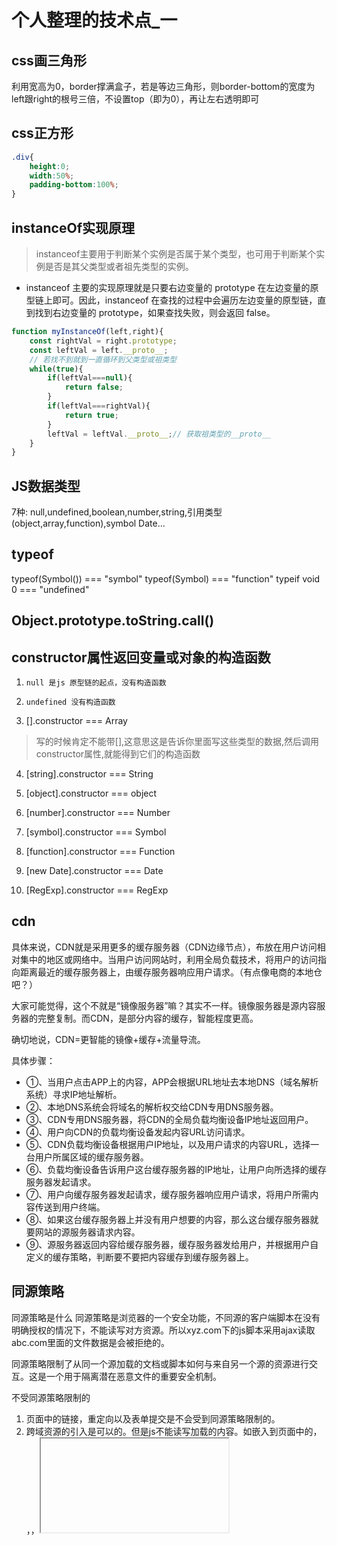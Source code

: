 # 个人整理的技术点_一

## css画三角形
利用宽高为0，border撑满盒子，若是等边三角形，则border-bottom的宽度为left跟right的根号三倍，不设置top（即为0），再让左右透明即可

## css正方形
```css
.div{
    height:0;
    width:50%;
    padding-bottom:100%;
}
```

## instanceOf实现原理
>instanceof主要用于判断某个实例是否属于某个类型，也可用于判断某个实例是否是其父类型或者祖先类型的实例。

- instanceof 主要的实现原理就是只要右边变量的 prototype 在左边变量的原型链上即可。因此，instanceof 在查找的过程中会遍历左边变量的原型链，直到找到右边变量的 prototype，如果查找失败，则会返回 false。

```js
function myInstanceOf(left,right){
    const rightVal = right.prototype;
    const leftVal = left.__proto__;
    // 若找不到就到一直循环到父类型或祖类型
    while(true){
        if(leftVal===null){
            return false;
        }
        if(leftVal===rightVal){
            return true;
        }
        leftVal = leftVal.__proto__;// 获取祖类型的__proto__
    }
}

```

## JS数据类型
7种:  null,undefined,boolean,number,string,引用类型(object,array,function),symbol           Date...

## typeof

typeof(Symbol())  === "symbol"
typeof(Symbol)    === "function"
typeif void 0     === "undefined"

## Object.prototype.toString.call()

## constructor属性返回变量或对象的构造函数

1. `null 是js 原型链的起点，没有构造函数`

2. `undefined 没有构造函数`

3. [].constructor  === Array  

> 写的时候肯定不能带[],这意思这是告诉你里面写这些类型的数据,然后调用constructor属性,就能得到它们的构造函数

4. [string].constructor === String

5. [object].constructor === object

6. [number].constructor === Number

7. [symbol].constructor === Symbol

8. [function].constructor === Function

9. [new Date].constructor === Date

10. [RegExp].constructor === RegExp


## cdn

具体来说，CDN就是采用更多的缓存服务器（CDN边缘节点），布放在用户访问相对集中的地区或网络中。当用户访问网站时，利用全局负载技术，将用户的访问指向距离最近的缓存服务器上，由缓存服务器响应用户请求。（有点像电商的本地仓吧？）

大家可能觉得，这个不就是“镜像服务器”嘛？其实不一样。镜像服务器是源内容服务器的完整复制。而CDN，是部分内容的缓存，智能程度更高。

确切地说，CDN=更智能的镜像+缓存+流量导流。

具体步骤：

- ①、当用户点击APP上的内容，APP会根据URL地址去本地DNS（域名解析系统）寻求IP地址解析。
- ②、本地DNS系统会将域名的解析权交给CDN专用DNS服务器。
- ③、CDN专用DNS服务器，将CDN的全局负载均衡设备IP地址返回用户。
- ④、用户向CDN的负载均衡设备发起内容URL访问请求。
- ⑤、CDN负载均衡设备根据用户IP地址，以及用户请求的内容URL，选择一台用户所属区域的缓存服务器。
- ⑥、负载均衡设备告诉用户这台缓存服务器的IP地址，让用户向所选择的缓存服务器发起请求。
- ⑦、用户向缓存服务器发起请求，缓存服务器响应用户请求，将用户所需内容传送到用户终端。
- ⑧、如果这台缓存服务器上并没有用户想要的内容，那么这台缓存服务器就要网站的源服务器请求内容。
- ⑨、源服务器返回内容给缓存服务器，缓存服务器发给用户，并根据用户自定义的缓存策略，判断要不要把内容缓存到缓存服务器上。

## 同源策略

同源策略是什么
同源策略是浏览器的一个安全功能，不同源的客户端脚本在没有明确授权的情况下，不能读写对方资源。所以xyz.com下的js脚本采用ajax读取abc.com里面的文件数据是会被拒绝的。

同源策略限制了从同一个源加载的文档或脚本如何与来自另一个源的资源进行交互。这是一个用于隔离潜在恶意文件的重要安全机制。

不受同源策略限制的
1. 页面中的链接，重定向以及表单提交是不会受到同源策略限制的。
2. 跨域资源的引入是可以的。但是js不能读写加载的内容。如嵌入到页面中的<script src="..."></script>，<img>，<link>，<iframe>等。

## JSONP
`JSONP的原型：创建一个回调函数，然后在远程服务上调用这个函数并且将JSON 数据形式作为参数传递，完成回调。`

将JSON数据填充进回调函数，这就是JSONP的JSON+Padding的含义。

## DNS

>DNS 是域名系统 (Domain Name System) 的缩bai写，是因特网的一项核心服务，它作为可以将域名和IP地址相互映射的一个分布式数据库，能够使人更方便的访问互联网，而不用去记住能够被机器直接读取的IP数串。这也是DNS的官方说法。

DNS的作用：在互联网中，其实没有类似于www.xxx.com这种域名方式，而替代的是以IP地址，如222.222.222.222，那我们在IE地址栏中应当输入222.222.222.222才能打开网站www.xxx.com。

但我们细想一下，互联网上的网站成千上万，如果每个网站登陆都需要记住一大串数字，那是不是特别不方便，对于记忆力不强的人，根本无法记住这么烦琐的数字。这个时候DNS就出现了，它的作用就是将222.222.222.222解析为www.xxx.com，那么我们登陆的时候就直接输入域名就可以了。



扩展资料：

每个IP地址都可以有一个主机名，主机名由一个或多个字符串组成，字符串之间用小数点隔开。有了主机名，就不要死记硬背每台IP设备的IP地址，只要记住相对直观有意义的主机名就行了。这就是DNS协议的功能。
主机名到IP地址的映射有两种方式：

- 1）静态映射，每台设备上都配置主机到IP地址的映射，各设备独立维护自己的映射表，而且只供本设备使用；
- 2）动态映射，建立一套域名解析系统（DNS），只在专门的DNS服务器上配置主机到IP地址的映射，网络上需要使用主机名通信的设备，首先需要到DNS服务器查询主机所对应的IP地址。通过主机名，最终得到该主机名对应的IP地址的过程叫做域名解析（或主机名解析）。在解析域名时，可以首先采用静态域名解析的方法，如果静态域名解析不成功，再采用动态域名解析的方法。可以将一些常用的域名放入静态域名解析表中，这样可以大大提高域名解析效率。

## h5&&c3新增

h5是html的最新版本，是14年由w3c完成标准制定。增强了，浏览器的原生功能，减少浏览器插件bai（eg：flash）的应用，提高用户体验满意度，让开发更加方便。
- h5新增的标签

新增元素

说明

video    表示一段视频并提供播放的用户界面    

audio    表示音频    
canvas    表示位图区域    
source    为video和audio提供数据源    
track    为video和audio指定字母    
svg    定义矢量图    

code    代码段    
figure    和文档有关的图例    

figcaption    图例的说明    

main    
time    日期和时间值    
mark    高亮的引用文字    
datalist    提供给其他控件的预定义选项    

keygen    秘钥对生成器控件    

output    计算值    
progress    进度条    
menu    菜单    

embed    嵌入的外部资源    

menuitem    用户可点击的菜单项    

menu    菜单    

template    

section    

nav    

aside    

article    

footer    

header    

- css3
css3被划分为模块，最重要的几个模块包括：选择器、框模型、背景和边框、文本效果、2D/3D 转换、动画、多列布局、用户界面
选择器

框模型

背景和边框
border-radius、box-shadow、border-image、
background-size：规定背景图片的尺寸
background-origin：规定背景图片的定位区域
background-clip：规定背景的绘制区域

文本效果（常用）
text-shadow：设置文字阴影
word-wrap：强制换行
word-break
css3提出@font-face规则，规则中定义了font-family、font-weight、font-style、font-stretch、src、unicode-range
2/3D转换
transform：向元素应用2/3D转换
transition：过渡
动画

@keyframes规则：
animation、animation-name、animation-duration等
用户界面（常用）
box-sizing、resize
css3新增伪类
```css
：nth-child()
：nth-last-child()
：only-child
：last-child
：nth-of-type()
：only-of-type()
：empty
：target  这个伪类允许我们选择基于URL的元素，如果这个元素有一个识别器（比如跟着一个#），那么:target会对使用这个ID识别器的元素增加样式。
：enabled  
：disabled
：checked
：not
```

## 数字三位逗号一分割
```js
//1. 递归
function formatNumber(str){
    let len = str.length - 3;
    if(len <= 0){
        return str;
    }
    return formatNumber(str.substr(0,len)) + "," + str.substr(len);
}
let money = formatNumber("1234567890");
console.log(money);
//2. RegExp.
// 数字格式化 1,123,000
"1234.567890".replace(/\B(?=(?:\d{3})+(?!\d))/g,",") // 结果：1,234,567,890，匹配的是后面是3*n个数字(而它的后面不是数字)的非单词边界(\B)
//"1,234.567,890",这个比较牛逼
"4451 2378.3500".replace(/\B(?=(?:\d{3})+(?!\d))/g,",");//"4,451 2,378.3,500"
```

## 函数柯里化
```js
/**
 * 科里化函数,还是这个比较正宗
 * 在函数式编程中，科里化最重要的作用是把多参函数变为单参函数
 */
this.myPlugin.curry = function (func) {
    //得到从下标1开始的参数
    var args = Array.prototype.slice.call(arguments, 1);
    var that = this;
    return function () {
        var curArgs = Array.from(arguments); //当前调用的参数
        var totalArgs = args.concat(curArgs);
        if (totalArgs.length >= func.length) {
            //参数数量够了
            return func.apply(null, totalArgs);
        }
        else {
            //参数数量仍然不够
            totalArgs.unshift(func);
            return that.curry.apply(that, totalArgs);
        }
    }
}
```


```js
function cal(a,b,c,d){
    return a+b*c-d;
}

function curry(func,...args){
    return function(...subArgs){//每次都是返回新的函数!!
        const allArgs = [...args,...subArgs];
        if(allArgs.length>=func.length){
            func(...allArgs);
        }else{
            // allArgs.unshift(func);//把func加到开头
            return curry(func,...allArgs);
        }
    }
}

const newCal = curry(cal, 1, 2);

console.log(newCal(3, 4)); // 1+2*3-4=3
console.log(newCal(4, 5)); // 1+2*4-5=4
console.log(newCal(5, 6)); // 1+2*5-6=5
console.log(newCal(6, 7)); // 1+2*6-7=6

const newCal2 = newCal(8);

console.log(newCal2(9)); // 1+2*8-9=8
```

## new.target===undefined
则不是用new创建的

## 箭头函数

1. this为父级作用域的this(不可利用call/apply/bind更改其this指向)
2. 本身无this、arguments、new.target
3. 没有原型，所以不能作为构造函数使用，更不能继承原型链
4. 一般用于：事件处理函数、异步处理函数、其他临时性函数、为了绑定父级this、为了代码简洁
5. 对象的属性绝对不要使用箭头函数，因为小心this指向了window，拿不到该拿的东西

## 类

静态成员: 在内存中唯一的成员, 不论创建多少个对象都只有一个同名的成员存在

实例(对象)成员: 跟随对象的成员

1. 类声明不会被提升，存在暂时性死区
2. `类中的所有代码均在严格模式(对象中函数中的this指向调用该函数的对象实例)下进行`
3. 类的所有方法都是不可枚举的，会自动把所有方法放到原型上
4. 类的所有方法都不能当做构造函数使用，就是不让你new
5. 类的构造器必须使用new来调用

## 字段初始化器(ES7)

`有直接赋值的字段,可以直接写在constructor外面,它会自动放在构造函数里: this.xxx = xxxxx;`

注意: 

1). 使用static的字段初始化器，添加的是静态成员
2). **没有使用static的字段初始化器，添加的成员位于对象上**
3). **箭头函数在字段初始化器位置上,指向当前对象. 但是此时箭头函数不在原型上了,而是在每个实例对象上**
所以它(箭头函数时)浪费了内存空间占用,但绑定了this指向实例


## 如果函数没有return,就会默认return undefined;

## 传统的构造函数的问题

1. 属性和原型方法定义分离，降低了可读性
2. 原型成员上的东西可以被枚举,但其实我们是不希望这种情况发生的
3. 默认情况下，构造函数仍然可以被当作普通函数使用

## new关键字的执行过程

a. 开辟空间创建新的对象(会向内存申请一个空间存放对象)
b. 将构造函数内部的this指向该对象(`实际是指向内存中存放该匿名对象的空间`)
c. 执行构造函数内部的代码(`通过this关键字向对象中添加属性和方法`)
d. 返回新创建的对象(`就是这个this`)


## 构造函数内部原理

- 三步隐式变化

`1. 在函数体最前面隐式的加上var this={}`

暂时这么理解,并非最终形式: var this = {}; 所以AO{this:{name:'wjw',}}

2. 执行this.xxx = xxxxx;`并将这个匿名对象也就是这个this的__proto__指向构造函数自身原型对象上`
3. 在函数体最后面隐式的返回this
4. 但是若有显式的return {};则隐式的return this会失效
`注意这里返回的一定是 对象值 才会使返回隐式的this对象失效.`
比如:return 123;因为123属于原始值,有new了就不会返回原始值。而是仍然返回隐式的this

## Symbol.for原理实现
```js
const SymbolFor = (() => {
    const global = {};
    return function(name){
        console.log(global);
        if(!global[name]){
            global[name] = Symbol(name);
        }
        console.log(global);
        return global[name];
    }
})();
const syb1 = SymbolFor("abc");
const syb2 = SymbolFor("abc");
console.log(syb1 === syb2);
```


## ES6之前的模块引入方式和区别：
ES6之前模块引入主要是CommonJS(服务器)和AMD(浏览器)

- 没写完，待整理

## 圣杯模式--yaho
```js
var inherit = (function(){
    var F = function(){};
    return function(Target,Origin){
        F.prototype = Origin.prototype;
        Target.prototype = new F();
        Target.prototype.constuctor = Target;
        Target.prototype.uber = Origin.prototype;
    }
}());
```

## Object.create(null)

更干净,没有原型链上的属性。而`{}`的__proto__里面一堆原型链上的属性
```js
var o = Object.create(null,{
    a:{
           writable:true,
        configurable:true,
        value:'1'
    }
})
console.log(o);//很干净,
```
所以这个o.toString()会报Uncaught TypeError

- Object.create(Object.prototype) 和 {} 创建的对象在 打印台 上就一模一样了.

```js
//Demo1:
var a= {...省略很多属性和方法...};
//如果想要检查a是否存在一个名为toString的属性，你必须像下面这样进行检查：
if(Object.prototype.hasOwnProperty.call(a,'toString')){
    ...
}
//为什么不能直接用a.hasOwnProperty('toString')?因为你可能给a添加了一个自定义的hasOwnProperty
//你无法使用下面这种方式来进行判断,因为原型上的toString方法是存在的：
if(a.toString){}

//Demo2:
var a=Object.create(null)
//你可以直接使用下面这种方式判断，因为存在的属性，都将定义在a上面，除非手动指定原型：
if(a.toString){}

```


### 总结：
1. 你需要一个非常干净且高度可定制的对象当作数据字典的时候；
2. 想节省hasOwnProperty带来的一丢丢性能损失并且可以偷懒少些一点代码的时候

用Object.create(null)吧！其他时候，请用{}。

## 数组push内部原理
```js
Array.prototype.push = function(target){
    this[this.length] = target;
    this.length++;
}
```
所以length的初始值非常重要!!

## transform会引起重排吗

`不会，因为 GPU 进程会为其开启一个新的复合图层，不会影响默认复合图层（就是普通文档流），所以并不会影响周边的 DOM 结构，而属性的改变也会交给 GPU 处理，不会进行重排。`

> 使 GPU 进程开启一个新的复合图层的方式还有 3D 动画，过渡动画，以及 opacity 属性，还有一些标签，这些都可以创建新的复合图层。这些方式叫做硬件加速方式。你可以想象成新的复合图层和默认复合图层是两幅画，相互独立，不会彼此影响。降低重排的方式：要么减少次数，要么降低影响范围，创建新的复合图层就是第二种优化方式。`绝对布局虽然脱离了文档流，但不会创建新的复合图层(?到底会不会,有很多说会啊)，因此当绝对布局改变时，不会影响普通文档流的 render tree，但是依然会绘制整个默认复合图层`，对普通文档流是有影响的。普通文档流就是默认复合图层，不要介意我交换使用它们如果你要使用硬件加速方式降低重排的影响，请不要过度使用，创建新的复合图层是有额外消耗的，比如更多的内存消耗，并且在使用硬件加速方式时，配合 z-index 一起使用，尽可能使新的复合图层的元素层级等级最高。

## 实现function(func, times, wait ){}，传入func每隔wait时间，执行一次，执行times次
```js
function repeat(func, times, wait){
    return function(content){
        let count = 0;
        let timer = setInterval(function(){
            count++;
            func(content);
            if(count == times){
                clearInterval(timer);
            }
        },wait);
    }
}
const repeatFunc = repeat(alert, 4, 3000);
repeatFunc("Hello World!");
```

## 不能使用全局变量实现调用a()三次得到1，2，1......重复，使用了闭包存一个boolean值
```js
const a = (function(){
    var flag = 1;
    return function(){
        flag = flag == 3 ? 1 : flag;
        console.log(flag++);
    }
}());
a();
a();
a();
a();
a();
a();
```

## html页面如何真正彻底的禁止缓存呢？
在开发中经常有需求需要禁止HTML的缓存，如网上所说在head标签里加入如下代码：
<META HTTP-EQUIV="Pragma" CONTENT="no-cache">
<META HTTP-EQUIV="Cache-Control" CONTENT="no-cache">
<META HTTP-EQUIV="Expires" CONTENT="0">

<meta http-equiv="Cache-Control" content="no-cache"/>这个标签什么意思
　　Meta中的Cache-Control属性用来清除缓存（再访问这个网站要重新下载！）。Cache-Control指定请求和响应遵循的缓存机制。在请求消息或响应消息中设置Cache-Control并不会修改另一个消息处理过程中的缓存处理过程。
　　请求时的缓存指令包括no-cache、no-store、max-age、max-stale、min-fresh、only-if- cached，响应消息中的指令包括public、private、no-cache、no-store、no-transform、must- revalidate、proxy-revalidate、max-age。
Meta中的Cache-Control属性各个指令含义如下
Public：指示响应可被任何缓存区缓存
Private：指示对于单个用户的整个或部分响应消息，不能被共享缓存处理。这允许服务器仅仅描述当用户的部分响应消息，此响应消息对于其他用户的请求无效
no-cache：指示请求或响应消息不能缓存
no-store：用于防止重要的信息被无意的发布。在请求消息中发送将使得请求和响应消息都不使用缓存。
max-age：指示客户机可以接收生存期不大于指定时间（以秒为单位）的响应
min-fresh：指示客户机可以接收响应时间小于当前时间加上指定时间的响应
max-stale：指示客户机可以接收超出超时期间的响应消息。如果指定max-stale消息的值，那么客户机可以接收超出超时期指定值之内的响应消息。
no-siteapp：设置这个之后通过手机百度搜索打开网页时,百度会为你的网页进行转码

## HTTP的请求头设置Cache-Control


## 将HTML的所有标签替换成<&b>
```js
let newDom = document.getElementsByTagName("html")[0].outerHTML.replace(/<[a-zA-Z]+[1-6]*[^>]*>|<\/[a-zA-Z]+[1-6]*[^>]*>/g,"<&b>");
```

## 百分比时：top是根据包含块的高度，left是根据包含块宽度，而margin和padding是根据包含块的宽度决定的（它俩不论横纵都是根据宽度！！）
**绝对/固定定位之后包含块就是最近非static祖先元素的填充盒**

**设置为relative定位之后，是更具元素本身起点（左上角）进行移动，top、left等属性单位为%时，其值是基于父容器的高、宽值，也是包含块**

## 管道函数(只能是单参!!  <-->  可以利用柯里化将多参化为单参)
```js
const pipe = function(){
    let args = Array.from(arguments);
    // return function(val){//利用reduce
    //     return args.reduce(function(result,func){
    //         return func(result);//每次都把上一次返回的结果作为下一次的result传进来,然后继续调用func函数
    //     },val);//val是初始默认值
    // }
    // 或者这么写
    return function(val){
        for(let i = 0;i<args.length;i++){
            let func = args[i];
            val = func(val);
        }
        return val;
    }
}
```

## 函数防抖
- 应用场景: 文本框输入事件，窗口尺寸发生变化(window.onresize事件)的时候

- 实际就是保证触发某件事而之后,如果你频繁触发,那我就等你没再触发了,再开计时器,时间到了,我就运行回调函数,如果时间没到你又触发,那我就清空计时器,之前的计时就不作数啦!
```js
//利用闭包
const debounce = function(callback,time){//debounce的目的在于开启唯一一个计时器,返回一个函数
    let timer;//私有化变量,让这个timer始终都只有一个
    return function(){
        if(timer){
            clearTimeout(timer);//清除之前的计时,重新计时
        }
        let args = Array.prototype.slice.call(arguments,0);//真的想用this的话,可以在handle的最后一个参数传递想要的this,然后这里拿到数组最后一个参数即可
        timer = setTimeout(function(){
            callback.apply(null,args);
        },time);
    }
}

let handle = debounce(function(width){
    console.log(width);
},1000);
window.onresize = function(){
    handle(document.documentElement.clientWidth);//这里说不准有多少个参数
}
```

## 函数节流

- 保证一个时间段内只执行一次,只要时间没到,不管你调用多少次,我就啥都不做,也就是`固定时间频率运行`.时间到了执行完回调后再清空计时器
- 节流的应用场景对应用户输入的实时查询,这样的话用户隔一段时间就会看到实时关键词搜索的结果或提示
```js
//第三种,混合前两种方法,做个综合
const throttle = function(callback,time,immediately){
    if(immediately === undefined){//默认用时间戳
        immediately = true;
    }
    if(immediately){
        var t;
        return function(){
            let args = Array.prototype.slice.call(arguments,0);
            if(!t || (Date.now() - t >= time)){//之前没有计时或固定时间频率到了
                callback.apply(null,args);
                t = Date.now();
            }
        }
    }else{
        var timer;
        return function(){
            if(timer){
                return;
            }
            let args = Array.prototype.slice.call(arguments,0);//真的想用this的话,可以在handle的最后一个参数传递想要的this,然后这里拿到数组最后一个参数即可
            timer = setTimeout(function(){
                callback.apply(null,args);
                timer = null;//执行完后再清空
            },time);
        }
    }
}

// //第二种,时间戳,第一次马上执行,之后按固定频率执行
// const throttle = function(callback,time){
//     var t;
//     return function(){
//         let args = Array.prototype.slice.call(arguments,0);
//         if(!t || (Date.now() - t >= time)){//之前没有计时或固定时间频率到了
//             callback.apply(null,args);
//             t = Date.now();
//         }
//     }
// }



// //第一种,类似防抖,但不清空计时器,有计时器那就直接返回,啥也不干
// const throttle = function(callback,time){
//     let timer;
//     return function(){
//         if(timer){
//             return;
//         }
//         let args = Array.prototype.slice.call(arguments,0);//真的想用this的话,可以在handle的最后一个参数传递想要的this,然后这里拿到数组最后一个参数即可
//         timer = setTimeout(function(){
//             callback.apply(null,args);
//             timer = null;//执行完后再清空
//         },time);
//     }
// }
```

## 填充字符串(ES8)
```js
let str='apple'; 
let pasStr='xxx';
//不改变原字符串,返回新的字符串
str.padStart(str.length+pasStr.length,pasStr);   // "xxxapple"
str.padEnd(str.length+pasStr.length,pasStr);   // "xxxapple"
```

## 深度克隆(仅区分array/object和原始值)
```js
const myClone = function(obj, isDeep){
    if(Array.isArray(obj)){//数组
        if(isDeep){
            let newArr = [];
            for(let i = 0;i<obj.length;i++){
                newArr.push(myClone(obj[i], isDeep));
            }
            return newArr;
        }else{
            return obj.slice();
        }
    }else if(typeof obj === "object" && obj !== null){//对象
        let newObj = {};
        for(let prop in obj){
            if(isDeep){
                newObj[prop] = myClone(obj[prop], isDeep);
            }else{
                newObj[prop] = obj[prop];
            }
        }
        return newObj;
    }else{//函数等、原始类型
        return obj;
    }
}

```


## 闭包
闭包是指在 JavaScript 中，内部函数总是可以访问其所在的外部函数中声明的参数和变量，即使在其外部函数被返回（寿命终结）了之后。

或者说：内部函数被保存到外面环境中被使用就是闭包了

应用场景：`提供了许多与面向对象编程相关的好处 ---- 特别是数据隐藏和封装 ---- 有权访问私有变量和私有函数的公有方法`

## 打印出当前网页使用了多少种HTML元素
```js
const countEleType = () => {
    return [...new Set([...document.querySelectorAll("*")].map(el => el.tagName))].length;//取名字默认返回的都是大写,但我们这里不用管
}
```


## ie7body默认的margin上下15左右margin为10

## W3C规定垂直方向上的margin为auto时解析为0,水平方向时是自动吸收剩余空间(必须是块盒)

### 宽度为auto的绝对定位元素,通过left与right可以调整它的宽度
### 高度为auto的绝对定位元素,通过top与bottom可以调整它的高度

## "aaabbbcccdddeefggaa",转换成连续不重复的字符串例如:abcdefga
```js
let str = "aaabbbcccdddeefggaa";
let reg = /(\w)\1*/g;//\1是反向引用,表示匹配第一个分组匹配到的内容
str.replace(reg,"$1");
```

## 弱类型语言

弱类型语言是一种弱类型定义的语言，某一个变量被定义类型，该变量可以根据环境变化自动进行转换，不需要经过显性强制转换。弱类型语言包括vb 、PHP、javascript等语言。

- 强类型语言和弱类型语言区别
    - 无论是强类型语言还是弱类型语言，`判别的根本是是否会隐性的进行语言类型转变`。强类型语言在速度上略逊于弱类型语言，但是强类型定义语言带来的严谨性又能避免不必要的错误。

## Promise的fulfilled和resolved
- fulfilled是Promise规范


## 排序只有1，2，3三个元素的数组，不能统计1，2，3的个数。

假设，我们有三个指针：p1、p2、p3.p1从左侧开始，指向第一个非1的数字；p3从右侧开始，指向第一个非3的数字。p2从p1开始遍历，如果是2，p2继续遍历，直到p2遇到1或者3：

如果遇到1，则和p1进行交换，然后p1向右，指向第一个非1的数字

如果遇到3，则和p3进行交换，然后p3向左，指向第一个非3的数字

`p2在p3右侧，算法结束`。

总结一下上面的算法：

1. p1从左侧开始，指向第一个非1的数字；p3从右侧开始，指向第一个非3的数字。

2. p2从p1开始遍历，如果是2，p2继续遍历，直到p2遇到1或者3

3. 如果遇到1，则和p1进行交换，然后p1向右，指向第一个非1的数字

4. 如果遇到3，则和p3进行交换，然后p3向左，指向第一个非3的数字

5. 重复上面的步骤，直到p2在p3的右侧结束。

```C
void sort(int arr[],int len)
{
    int i = 0;//头指针指向0
    int  j = len - 1;//尾指针指向2
    int k = 0;

    while (arr[i] == 0)
        i++;
    k = i + 1;

    while (arr[j] == 2)
        j--;

    while (k < j)
    {
        if (arr[k] == 1)
            k++;
        else if (arr[k] == 0)
        {
            swap(arr[i], arr[k]);
            while (arr[i] == 0)
                i++;

        }
        else if (arr[k] == 2)
        {
            swap(arr[k], arr[j]);
            while (arr[j] == 2)
                j--;
        }
    }

}
```


## 滚动条宽度默认是17px(不管是浏览器自带的,还是元素的滚动条都是17px)
- offsetWidth(边框盒)包含滚动条宽度,而clientWidth(填充盒)不包含滚动条宽度

- 元素自己设置的overflow:scroll;就会出现滚动条,这个滚动条的宽度在填充盒的宽度里


## 实现一个函数，给定一个非负数整数 num，反复将各个位上的数字相加，直到结果为一位数。
```js
function addDigits(num){
	if(!num){
		return null;
	}
	const str = num.toString();
	let res = 0;
	for (let i = 0; i < str.length; i++) {
		res += +str.substring(i, i + 1);
	}
	if(res.toString().length === 1){
		return res;
	}else{
		return addDigits(res);
	}
	
}
console.log( addDigits(546) );	// 6		因为 5 + 4 + 6 = 15 => 1 + 5 = 6
```

## 描述一下script标签的async和defer的区别
defer会等到页面全部加载完成之后在进行脚本执行

async下载完毕会立即执行

此处可以说一下时间线的问题

## 写出下面程序的打印顺序，并简要说明原因
```js
    setTimeout(function () {
        console.log("set1");
        new Promise(function(resolve) {
            resolve();
        }).then(function () {
            new Promise(function (resolve) {
                resolve();
            }).then(function () {
                console.log("then4");
            })
            console.log('then2');
        })
    });
    new Promise(function (resolve) {
        console.log('pr1');
        resolve();
    }).then(function () {
        console.log('then1');
    });

    setTimeout(function() {
        console.log("set2");
    });
    console.log(2);

    new Promise(function (resolve) {
        resolve();
    }).then(function () {
        console.log('then3');
    })
```
答案：pr1 2 then1 then3 set1 then2 then4 set2 解析： promise 对象里面的函数会立即执行，而定时器的function会插入到任务队列的最后执行

## 链表的逆置

- 记得写

## 链表删除某个节点


## 字符串压缩
给你个字符串，利用反复出的字符串的 例如 aaabbbdddddfff 转化为a3b3d4f3 假设只包含大小写字母
```js
function zipStr(str) {
    var reg = /(\w)(\1*)/g
    console.log(str.replace(reg, function ($, $1, $2) {
        console.log($1, $2);
        return $1 + ($2.length + 1);
    }))
}
``` 

## 如何清除Node模块的缓存
1. 手动删除
2. `所有缓存的模块保存在require.cach中`，所以可以在被加载的模块中添加一行代码
```js
delete require.cache[module.filename]
```

## 关于em的小细节

浏览器默认font-size是16px,当font-size设置1em时,默认仍是inherit,也就是继承父元素的字体大小。`但当设置其他css属性的时候，1em就等于当前元素的字体大小`
```css
html {
    /* 2*16px=32px */
    font-size: 2em;
}
div {
    /* 2*32px=64px */
    font-size: 2em;
    /* 2*64px=128px */
    padding-bottom: 2em;
    background-color: aquamarine;
}
```

## 给出一个二叉树,用一个函数确定是否有一条从根节点到叶子节点的路径，这个路径上所有节点的值加在一起等于给定的sum的值。(思路：DFS + 求差 + 递归) leetcode112
```js
var hasPathSum = function(root, sum) {
  // 根节点为空
  if (root === null) return false;
  
  // 叶节点 同时 sum 参数等于叶节点值
  if (root.left === null && root.right === null) return root.val === sum;
  // 总和减去当前值，并递归
  sum = sum - root.val
  return hasPathSum(root.left, sum) || hasPathSum(root.right, sum);
};
```

## 通过上面我们对CommonJS规范和ES6规范的比较，我们总结一下两者的区别：

`CommonJS模块是运行时加载，ES6模块是编译时输出接口`
CommonJS模块输出的是一个`值的复制`(换句话说就是，一旦输出了某个值，如果模块内部后续的变化，影响不了外部对这个值的使用)，ES6模块输出的是`值的引用`
CommonJS加载的是整个模块，即将所有的方法全部加载进来，ES6可以单独加载其中的某个方法
CommonJS中this指向当前模块module.exports，ES6中this指向undefined
CommonJS默认非严格模式，ES6的模块自动采用严格模式

> ES6模块运行机制完全不一样，JS 引擎对脚本静态分析的时候，遇到模块加载命令import，就会生成一个只读引用。等到脚本真正执行的时候，再根据这个只读引用，到被加载的那个模块里去取值。

>我们知道CommonJS其实加载的是一个对象，这个对象只有在脚本运行时才会生成，而且只会生成一次，这个后面我们会具体解释。**但是ES6模块不是对象，它的对外接口只是一种静态定义，在代码静态解析阶段就会生成，这样我们就可以使用各种工具对JS模块进行依赖分析，优化代码，而Webpack中的 tree shaking 和 scope hoisting 实际上就是依赖ES6模块化**。

链接：https://juejin.cn/post/6844904067651600391



## e.target和e.currentTarget
- target: 触发事件的对象，谁触发谁命中。
- currentTarget: 绑定事件的对象，恒等于this，等于addEventListener前面的元素

## async和defer
https://www.jianshu.com/p/97409670450a/

https://www.cnblogs.com/jiasm/p/7683930.html

### 普通script
**`文档解析的过程中，如果遇到script脚本，就会停止页面的解析进行下载`（但是Chrome会做一个优化，如果遇到script脚本，会快速的查看后边有没有需要下载其他资源的，如果有的话，会先下载那些资源，然后再进行下载script所对应的资源，这样能够节省一部分下载的时间。**
资源的下载是在解析过程中进行的，虽说script1脚本会很快的加载完毕，但是他前边的script2并没有加载&执行，所以他只能处于一个挂起的状态，等待script2执行完毕后再执行。
当这两个脚本都执行完毕后，才会继续解析页面。

### defer
文档解析时，遇到设置了defer的脚本，就会在后台进行下载，但是并不会阻止文档的渲染，`当页面解析完毕后，会等到所有的defer脚本加载完毕并按照顺序执行，执行完毕后会触发DOMContentLoaded事件`。

### async
`async脚本会在加载完毕后立即执行，async脚本的加载不计入DOMContentLoaded事件统计`

也就是说下图两种情况都是有可能发生的

### 推荐的应用场景
defer
如果你的脚本代码依赖于页面中的DOM元素（文档解析完毕），或者被其他脚本文件依赖。
例：评论框、代码语法高亮、polyfill.js
async
如果你的脚本并不关心页面中的DOM元素（文档是否解析完毕），并且也不会产生其他脚本需要的数据。
例：百度统计

如果不太能确定的话，用defer总是会比async稳定。。。

## 不支持事件冒泡的事件
- UI事件
load,unload,scroll,resize
- 焦点事件
focus,blur
- 鼠标事件
mouseleave,mouseenter

原因是在于：**这些事件仅发生于自身上**，而它的任何父节点上的事件都不会产生，所以不会冒泡。

## JS中substr与substring的区别

js中substr和substring都是截取字符串中子串，非常相近，可以有一个或两个参数。

语法：substr(start [，length]) 第一个字符的索引是0，start必选 length可选

　　　substring(start [, end]) 第一个字符的索引是0，start必选 end可选

### 相同点：当有一个参数时，两者的功能是一样的，返回从start指定的位置直到字符串结束的子串

var str = "hello Tony";

str.substr(6);  //Tony

str.substring(6); //Tony

 
### 不同点：有两个参数时

（1）substr(start,length) 返回从start位置开始length长度的子串

“goodboy”.substr(1,6);   //oodboy

【注】当length为0或者负数，返回空字符串

（2）substring(start,end) 返回从start位置开始到end位置的子串（不包含end）

“goodboy”.substring(1,6);  //oodbo

【注】:

（1）substring 方法使用 start 和 end 两者中的较小值作为子字符串的起始点

（2）start 或 end 为 NaN 或者负数，那么将其替换为0


## 圣杯布局的最小尺寸问题

> 圣杯布局是基于左侧栏（#left）负外边距 margin-left: -100%;设置来实现的，**但是左侧栏上移有个前提条件，就是margin-left的负值(而-100%就是包含块的宽度，也就是center的宽度)与左侧栏（#自身的内容宽度相加后的值不大于上一行剩余空间，才可以实现左侧栏（#left）上移。这里中间栏(#center)完全占据上一行剩余空间，故剩余空间宽度为0，所以`margin-left的负值与左侧栏自身的内容宽度相加后的值不大于0才可以上移`，否则左侧栏（#left）仍然停留在第二行**，就无法实现圣杯布局目的。`所以中间栏（#center）的宽度需要不小于左侧栏（#left）宽度，才能满足圣杯布局的实现`。

圣杯布局的最小尺寸计算：若左侧栏（#left）宽度为X，右侧栏宽度为Y，那么容器（#container）`最小尺寸计算：2X+Y`。

在上述实例中，圣杯布局最小尺寸为2x200+150=550px。所以容器（#container）需要设置最小尺寸min-width:550px;,同时这里550px是容器边框盒的尺寸，为了避免采用默认内容盒尺寸进行转换计算，就采用设置：box-sizing:border-box;。


## ==和===区别

==， 两边值类型不同的时候，要先进行类型转换，再比较
===，不做类型转换，类型不同的一定不等。

### == 类型转换过程：

1. **如果类型不同，进行类型转换**
2. 判断比较的是否是 null 或者是 undefined, 如果是, 返回 true .
3. 判断两者类型是否为 string 和 number, 如果是, 将字符串转换成 number
4. 判断其中一方是否为 boolean, 如果是, 将 boolean 转为 number 再进行判断
5. 判断其中一方是否为 object 且另一方为 string、number 或者 symbol , 如果是, 将 object 转为原始类型再进行判断

### 经典面试题：[] == ![] 为什么是true
转化步骤：

- !运算符优先级最高，![]会被转为为false，因此表达式变成了：[] == false
- 根据上面第(4)条规则，如果有一方是boolean，就把boolean转为number，因此表达式变成了：[] == 0
- 根据上面第(5)条规则，把数组转为原始类型，调用数组的toString()方法，[]转为空字符串，因此表达式变成了：'' == 0
- 根据上面第(3)条规则，两边数据类型为string和number，把空字符串转为0，因此表达式变成了：0 == 0
- 两边数据类型相同，0 == 0 为 true


## new的实现原理及模拟代码
使用New命令时，它后面的函数会依次执行下面的步骤:

1. 创建一个空对象，作为要返回的对象实例；
2. 将这个空对象的隐式原型指向构造函数的prototype属性；
3. 将这个空对象赋值给构造函数内部的this关键字；
4. 开始执行构造函数内部的代码；
5. 返回原始值需要忽略，返回对象需要正常处理。

也就是说，构造函数内部，this指的是一个新生成的空对象，所有针对this的操作，都会发生在这个空对象上。构造函数之所以叫“构造函数”，就是说这个函数的目的，就是操作一个空对象（即this对象），将其“构造”为需要的样子。

如果构造函数内部有return语句，而且return后面跟着一个对象，new命令会返回return语句指定的对象；否则，就会不管return语句，返回this对象.

```js
function _New(constructor, ...params) {
  // 将 arguments 对象转为数组
  let args = [].slice.call(params);
  // 创建一个空对象,指向构造函数的原型
  // 就是把context的__proto__指向构造函数的原型
  // 这里就执行了New的第一步和第二步,因为他可以
  //let context = Object.create(constructor.prototype);
  let context = {};
  context.__proto__ = constructor.prototype;
  //Object.setPrototypeOf(context, constructor.prototype);//这跟上句一样
  // 执行构造函数，并将该构造函数内部的this指向空对象
  let result = constructor.apply(context, args);

  // 返回值处理
  return (typeof result === 'object' && result !== null) ? result : context
}

function Person(name, age) {
  this.name = name;
  this.age = age;
}

let fn1 = _New(Person, '张三', 10)
console.log(fn1)

```

构造函数作为模板，可以生成实例对象。但是，有时拿不到构造函数，只能拿到一个现有的对象。我们希望`以这个现有的对象作为模板，生成新的实例对象`(就是虽然没有拿到你的构造函数,但是我可以用你的实例作为模板,再造一个新的实例对象)，这时就可以使用Object.create()方法。
```js
var person1 = {
  name: '张三',
  age: 38,
  greeting: function() {
    console.log('Hi! I\'m ' + this.name + '.');
  }
};

var person2 = Object.create(person1);

person2.name; // 张三
person2.greeting() // Hi! I'm 张三.
```

## 关于文档对象

https://www.cnblogs.com/linxd/p/4519453.html

```js
console.log(Object.getPrototypeOf(document));//HTMLDocument
console.log(Object.getPrototypeOf(Object.getPrototypeOf(document)));//Document
console.log(Object.getOwnPropertyDescriptor(window, "document"));//configurable属性值为false， set函数没有定义，所以我们根本就不可能改变window.document.
```

**Node才是一切的起始**
```Document.__proto__ === Node```
**```document.__proto__ === HTMLDocument.prototype```**: 即document其实是HTMLDocument.prototype的构造函数(constructor)的一个实例
```HTMLDocument.__proto__ === Document```
```HTMLDocument.prototype.__proto__ === Document.prototype```
```HTMLElement.__proto__ === Element```
```document === window.document```

## 提前获取图片宽高
- 原理：浏览器可以在img.onload事件触发之前,就获取到图片的宽高了
    - **因为浏览器肯定是先获取到图片的头部数据，而头部中就有该图片的宽高信息，所以不用等图片加载完毕**
不断的setInterval监测就行了

## Function
`Function是JS引擎启动的时候直接放到内存当中的,其他的所有对象都是通过new 函数来创建的`

## console.log与dir
```js
console.log(Function.prototype);
// ƒ () { [native code] }
console.dir(Function.prototype);
// ƒ anonymous()
// apply: ƒ apply()
// arguments: (...)
// bind: ƒ bind()
// call: ƒ call()
// caller: (...)
// constructor: ƒ Function()
// length: 0
// name: ""
// toString: ƒ toString()
// Symbol(Symbol.hasInstance): ƒ [Symbol.hasInstance]()
// get arguments: ƒ ()
// set arguments: ƒ ()
// get caller: ƒ ()
// set caller: ƒ ()
// __proto__: Object
// [[FunctionLocation]]: <unknown>
// [[Scopes]]: Scopes[0]
```
明显看到dir更nb一些,只是说单单论这方面啊,log本身有很多别的特点


## ES5和ES6实现继承的区别
**ES5的继承：实质是先创造子类的实例对象this，然后再将父类的属性/方法添加到this上面(Parent.apply(this));**

**ES6的继承：实质是先创造父类的实例对象this(所以必须先在constructor内调用super()方法,否则使用this会报错),然后再用子类的构造函数修改this**

类的prototype属性和__proto__属性:

大多数浏览器的ES5实现之中，每一个对象都有__proto__属性，指向对应的构造函数的prototype属性。`Class作为构造函数的语法糖，同时有prototype属性和__proto__属性，因此同时存在两条继承链`。即：

1. 子类的 __proto__ 属性，表示构造函数的继承，总是指向父类。
2. 子类 prototype 属性的 __proto__ 属性，表示方法的继承，总是指向父类的 prototype 属性。

`另：ES6 可以继承原生数据结构（比如Array、String等）的构造函数，这是 ES5 无法做到的。`


## 手写reduce

MDN文档（reduce）：
以下是自我理解：
- reduce方法接受两个参数

    1. 回调函数callback参数有四个

        - total 累加值，每次执行回调执行返回的值。
        - item 当前需要处理值
        - index 当前值索引 （可选）
        - arr  当前数组 （可选）


    2. initialValue 默认值 （可选）

    -   如果传递initialValue第一次从索引0开始 首次返回默认值，如果没有提供初始值，则将使用数组中的第一个元素
    -   在没有默认值的空数组调用reduce会报错

```js
Array.prototype.myReduce = function (callback) {
    const initVal = arguments[1] ? arguments[1] : "";//获取默认值
    const len = this.length;//数组的长度
    if (!len && !initVal) {//没有默认值并且空数组就会报错
        throw new Error("'Rudece of empty array with no initial value'")
    }
    if (!len) {
        return initVal;//空数组不执行回调函数
    }
    let total = initVal ? initVal : this[0];//是否有默认值,没有就取第一项
    let i = initVal ? 0 : 1;
    while (i < len) {
        total = callback(total, this[i], i, this);//更新每次累加的值
        i++;
    }
    return total;
}
```

## 如何禁用缓存

在coding的过程中，页面请求经常会因为缓存问题造成一些问题，下面记录几种避开缓存的问题。
- 1. **在请求的url后面拼接随机数或者是时间戳**
- 2. 对于ajax请求，**将get请求改为post请求，post请求不经过缓存**

## 说说HTTP/3.0

尽管HTTP/2解决了很多1.1的问题，但HTTP/2仍然存在一些缺陷，这些缺陷并不是来自于HTTP/2协议本身，而是来源于底层的TCP协议，我们知道TCP链接是可靠的连接，如果出现了丢包，那么整个连接都要等待重传，`HTTP/1.1可以同时使用6个TCP连接，一个阻塞另外五个还能工作，但HTTP/2只有一个TCP连接，阻塞的问题便被放大了`。

由于TCP协议已经被广泛使用，我们很难直接修改TCP协议，基于此，**HTTP/3选择了一个折衷的方法——UDP协议，`HTTP/2在UDP的基础上`实现多路复用、0-RTT、TLS加密、流量控制、丢包重传等功能**。

## HTTP/2与HTTP/3

https://blog.csdn.net/howgod/article/details/102597450?utm_medium=distribute.pc_relevant.none-task-blog-BlogCommendFromMachineLearnPai2-2.control&depth_1-utm_source=distribute.pc_relevant.none-task-blog-BlogCommendFromMachineLearnPai2-2.control

## svg和canvas
`都是脱离文档流，而且他俩层级是最高的，他俩的谁更高？一样高，代码靠后胜出。`

## CSS响应式布局
不同的设备，比例都一样，正常显示

## 局部作用域和块级作用域
1.相同点
都是只可以在局部被访问。
2.不同点
a. 局部范围不同
局部作用域 : 仅限于 ‘函数体’ 内部声明的变量
块级作用域 : 一切大括号{} 内部使用let/const声明的变量
b. 优先级不同(执行上下文不同)
局部作用域优先级 > 块级作用域 (在函数体大括号内部，无论使用什么关键字声明var/let/const都是局部作用域)
c. 预解析规则不同
var : 显示变量提升。 （在声明前可以访问变量，获取的是undefined）
js编译器在预解析阶段,会把变量的声明提升到当前作用域最顶端，赋值语句还是在原地
let : 隐式变量提升。 （在声明前不可以访问变量，会报错）
变量的声明也会提前，但是不允许被访问
暂时性死区(隐式变量提升)。一旦在当前作用域使用let,则js编译器在预解析阶段会将该变量"绑定"这个作用域,不受任何外部影响 


## with的两大弊端
1. 泄露变量到全局作用域
2. 导致性能下降
这是为什么呢？

原因是 JavaScript 引擎会在编译阶段进行数项的性能优化。其中有些优化依赖于能够根据代码的词法进行静态分析，并预先确定所有变量和函数的定义位置，才能在执行过程中快速找到标识符。

但如果引擎在代码中发现了 with，它只能简单地假设关于标识符位置的判断都是无效的，因为无法知道传递给 with 用来创建新词法作用域的对象的内容到底是什么。

## JSON.stringify()内部处理

JSON.stringify():将value(Object,Array,String,Number...)序列化为JSON字符串
JSON.parse():将JSON数据解析为js原生值
toJSON(), 作为JSON.stringify中第二个参数(函数过滤器)补充 ,理解内部顺序很重要。
假设把一个对象传入JSON.stringify() 序列化对象的顺序如下：
- (1) 如果存在toJSON()方法而且能通过它取得有效的值，则调用该方法。否则，按默认顺序执行序列化
- (2) 如果提供了第二个参数，应用这个函数过滤器，传入的函数过滤器的值是第(1)步返回的值。
- (3) 对第(2)步 返回的每个值进行相应的序列化。
- (4) 如果提供了第三个参数，执行相应的格式化操作。
JSON.toJSONString():对象转JSON字符串。
 


1. JSON.stringify() 将值转换为相应的JSON格式：
2. `转换值如果有 toJSON() 方法，该方法定义什么值将被序列化。`
3. 非数组对象的属性不能保证以特定的顺序出现在序列化后的字符串中。
4. 布尔值、数字、字符串的包装对象在序列化过程中会自动转换成对应的原始值。
5. **undefined、任意的函数以及 symbol 值，在序列化过程中会被忽略(出现在非数组对象的属性值中时)**或者被转换成 null（出现在数组中时）。函数、undefined 被单独转换时，会返回 undefined，如JSON.stringify(function(){}) or JSON.stringify(undefined).
6. `对包含循环引用的对象（对象之间相互引用，形成无限循环）执行此方法，会抛出错误`
7. 所有以 symbol 为属性键的属性都会被完全忽略掉，即便 replacer 参数中强制指定包含了它们。
8. Date 日期调用了 toJSON() 将其转换为了 string 字符串（同Date.toISOString()），因此会被当做字符串处理。
9. NaN 和 Infinity 格式的数值及 null 都会被当做 null。
10. 其他类型的对象，包括 Map/Set/WeakMap/WeakSet，仅会序列化可枚举的属性。


## requestAnimationFrame

requestAnimationFrame是一个单回调，和setTimeout差不多区别是：setTimeout的时间是你指定的requestAnimationFrame你不用写时间，它的重绘时间间隔是根据不同浏览器的刷新频率自行脑补的- -所以有严重兼容问题，记得有封装好的处理兼容的函数。

`W3C 标准，requestAnimationFrame在浏览器每次刷新页面之前执行`(之前是何时？浏览器刷新频率才知道，不归你管)

## 重写valueOf达到判断改变
```js
var a = {
    num:0,
    valueOf:function(){
        return ++this.num;
    }
}
if(a==1&&a==2&&a==3){
    console.log('小样儿');
}
```

## Promise和async/await的区别
1. Promise是ES6，async/await是ES2017/ES8出现的
2. async/await相对于Promise来讲，写法更加简洁、优雅
3. reject状态：
    1）promise错误可以通过catch来捕捉，建议尾部捕获错误，
    2）async/await既可以用.then又可以用try-catch捕捉
4. 是一种语法糖,相当强大啊,但它并不能完全取代PromiseAPI,比如在setTimeout中return时,所以需要我们改造计时器函数
5. 调试
　async/await能够使得代码调试更简单。2个理由使得调试Promise变得非常痛苦:

　《1》不能在返回表达式的箭头函数中设置断点
　《2》如果你在.then代码块中设置断点，使用Step Over快捷键，调试器不会跳到下一个.then，因为它只会跳过异步代码。

　　　使用await/async时，你不再需要那么多箭头函数，这样你就可以像调试同步代码一样跳过await语句。

## UTF-8&GBK

为什么url需要encode

## 很多人不知道的是，重绘和回流其实和 Event loop 有关

https://www.jianshu.com/p/76bb929eae01

当 Event loop 执行完Microtasks 后，会判断 document 是否需要更新。因为浏览器是 60Hz 的刷新率，每 16ms 才会更新一次。
然后判断是否有 resize 或者 scroll ，有的话会去触发事件，所以 resize 和 scroll 事件也是至少 16ms才会触发一次，并且自带节流功能。
判断是否触发了 media query
更新动画并且发送事件
判断是否有全屏操作事件
执行 requestAnimationFrame 回调
执行 IntersectionObserver 回调，该方法用于判断元素是否可见，可以用于懒加载上，但是兼容性不好
更新界面
以上就是一帧中可能会做的事情。如果在一帧中有空闲时间，就会去执行 requestIdleCallback 回调

常见的引起重绘的属性
```
color
border-style
visibility
background
text-decoration
background-image
background-position
background-repeat
outline-color
outline
outline-style
border-radius
outline-width
box-shadow
background-size
```

常见引起回流属性和方法
`任何会改变元素几何信息(元素的位置和尺寸大小)的操作，都会触发重排`，下面列一些栗子

添加或者删除可见的DOM元素；
元素尺寸改变——边距、填充、边框、宽度和高度
内容变化，比如用户在input框中输入文字
浏览器窗口尺寸改变——resize事件发生时
计算 offsetWidth 和 offsetHeight 属性
设置 style 属性的值


## 高阶函数
满足以下两点任意一点即可：
1. 如果一个函数接收1个或多个函数作为参数
2. 函数内部 return 一个函数


## 如果v-for和v-if非要放在一起使用

应该没有bug，除了会报警告，反正我暂时不知道

## canvas和svg

Canvas 和 SVG 都允许您在浏览器中创建图形，但是它们在根本上是不同的。

Canvas
描述：

通过Javascript来绘制2D图形。
是逐像素进行渲染的。
其位置发生改变，会重新进行绘制。
SVG
描述：

一种使用XML描述的2D图形的语言
SVG基于XML意味着，SVG DOM中的每个元素都是可用的，可以为某个元素附加Javascript事件处理器。
在 SVG 中，每个被绘制的图形均被视为对象。如果 SVG 对象的属性发生变化，那么浏览器能够自动重现图形。
比较
Canvas

依赖分辨率
不支持事件处理器
弱的文本渲染能力
能够以 .png 或 .jpg 格式保存结果图像
最适合图像密集型的游戏，其中的许多对象会被频繁重绘
SVG

不依赖分辨率
支持事件处理器
最适合带有大型渲染区域的应用程序（比如谷歌地图）
复杂度高会减慢渲染速度（任何过度使用 DOM 的应用都不快）
不适合游戏应用


## css gpu加速
 filter属性，

 transform属性，

(尽量使用带Z的3D属性，        浏览器会在页面渲染前为3D属性创建独立复合图层，在运行时为2D属性创建，所以如果是2D会在动画开始和技术依然检测到重绘)

 opacity属性会使用gpu加速，

  好处是不会引起repait（重绘），完全由GPU处理，传统的动画中，比如用left 然后relative来处理，会引起重绘。


## 水平和垂直均居中

     1>     方案一 inline-block+text-align+table-cell+vertical-align

              .parent {text-align:center;display:table-cell;vertical-align:middle;}

              .child {display:inline-block;}

     2>     方案二 absolute+transform

              .parent {position:relative;}

              .child { position:absolute;left:50%;top:50%;transform:translate(-50%,-50%);}

     3>     方案三 flex+justify-content+align-items

              .parent {display:flex;justify-content:center;align-items:center;}


## for-of与for-in

1. for-in可以遍历数组或对象的可枚举属性
2. for-of不能遍历对象，因为for-of是用在可迭代对象上，也就是Array,Map,Set,String,arguments,TypedArray,NodeList等，遍历的是值而不是键

## 什么是可迭代对象

凡是部署了`Symbol.iterator`属性(这个属性值得是一个迭代器函数,也就是该函数返回一个迭代器),都称之为部署了迭代器接口,返回一个迭代器对象,对于原生数据结构部署了Iterator接口,`for...of...`会自动去遍历,如果没有的话,比如普通对象,就需要自己在Symbol.iterator属性上面部署

## JS中的迭代器

`**JS规定, 如果一个对象具有next方法, 并且该方法返回一个对象, 该对象的格式如下:**`

```js
{value: 值, done: 是否迭代完成}
```

则认为该对象是一个迭代器

含义：

- next方法：用于得到下一个数据
- 返回的对象
  - `value：下一个数据的值`
  - done：boolean(迭代是否完成)

## 迭代器创建函数
```js
// 迭代器创建函数  iterator creator
        function createIterator(arr) {
            let i = 0;//当前的数组下标
            return { 
                next() {
                    var result = {
                        value: arr[i],
                        done: i >= arr.length
                    }
                    i++;
                    return result;
                }
            }
        }
```


## 扩展Function
```js
Function.prototype.method=function (name,fn) {//（函数名称，函数本身）
   this.prototype[name]=fn;
   return this;//链式调用关键
};//这个函数的意思：为function对象增加函数，会用链式调用，链式调用有两个参数name,和fn

//使用的时候:
_$.method("AddEvent",function (type,fn) {//_$本身是一个functionm,它想要继承原型链上的东西
  fn();
}).method("getEvent",function (fn,e) {
  fn();
})
```

## Vue中computed/watch/methods的区别

首先它们(不包括methods)都是以Vue的依赖追踪机制为基础的，它们的共同点是：都是希望在依赖数据发生改变的时候，被依赖的数据根据预先定义好的函数，发生“自动”的变化。

相比于watch/computed，**methods不处理数据逻辑关系，只提供可调用的函数**


computed:

1. 支持缓存并且默认会取缓存，只有当依赖数据发生改变，才会重新计算
2. 不支持异步，当computed内有异步操作时无法监听数据的变化
3. 基于响应式依赖进行缓存的，即基于data、props中声明过的数据通过计算得到
4. 通常应用在多个属性通过复杂计算得到一个数据时
5. 若computed中的属性的属性值是函数，则默认会取get方法，return值即为该属性的属性值。当数据变化时，默认调用set

watch：

1. 不支持缓存，数据更改就会触发回调,监听的属性也必须是data、props中声明过的数据
2. 支持异步
3. 监听函数有两个参数，第一个是最新值，第二个是旧值
4. 通常应用在一个数据影响多个数据使用, watch 选项允许我们执行异步操作 ( 访问一个 API )，限制我们执行该操作的频率，并在我们得到最终结果前，设置中间状态。这些都是计算属性无法做到的
5. 监听的对象除了可以配置回调函数外，还可以配置两个参数，
    immediate: 组件加载立即触发回调函数执行
    deep: 深度监听，为了发现对象内部值的变化，对复杂类型的对象使用
**注意：deep监听不到数组的变动和对象的新增，参考vue数组变异，只有以响应式的方式触发才会被监听到**
监听的对象也可以写成字符串形式

`当需要在数据变化时执行异步或者开销较大的操作时，用watch，请勿滥用`


## vue有哪些指令

1、v-if：根据表达式的值的真假条件渲染元素。在切换时元素及它的数据绑定 / 组件被销毁并重建。
2、v-show：根据表达式之真假值，切换元素的 display CSS 属性。
3、v-for：循环指令，基于一个数组或者对象渲染一个列表，vue 2.0以上必须需配合 key值 使用。
4、v-bind：动态地绑定一个或多个特性，或一个组件 prop 到表达式。
5、v-on：用于监听指定元素的DOM事件，比如点击事件。绑定事件监听器。
6、v-model：实现表单输入和应用状态之间的双向绑定
7、v-pre：跳过这个元素和它的子元素的编译过程。可以用来显示原始 Mustache 标签。跳过大量没有指令的节点会加快编译。
8、v-once：只渲染元素和组件一次。随后的重新渲染，元素/组件及其所有的子节点将被视为静态内容并跳过。这可以用于优化更新性能。
9、v-text和{{}}表达式渲染数据，不解析标签。
10、v-html不仅可以渲染数据，而且可以解析标签。　

## vue的优点

Vue是一套用于构建用户界面的渐进式的JavaScript框架。

1. 体积小：压缩后只有33k；
2. 更高的运行效率：基于虚拟DOM，一种可以预先通过JavaScript进行各种计算，把最终的DOM操作计算出来并优化的技术，由于这种DOM操作属于预处理操作，并没有真实的操作DOM，所以叫做虚拟DOM；而jQuery是需要一直操作真实DOM的
3. 双向数据绑定：让开发者不用再去操作DOM对象，把更多的精力投入到业务逻辑上；
4. 生态丰富、学习成本低(相比于react、angular容易上手)：市场上拥有大量成熟、稳定的基于vue.js的ui框架及组件，拿来即用实现快速开发；对初学者友好、入门容易、学习资料多；
5. 和其他框架一样，Vue允许你将一个网页分割成可复用的组件，每个组件都包含属于自己的HTML、CSS、JavaScript，以用来渲染网页中相应的地方。如果我们构建了一个大型的应用，可能需要将东西分割成为各自的组件和文件，使用Vue的命令行工具，使快速初始化一个真实的工程变得非常简单。 


## canvas与css动画

canvas 相当于提供了一个画板，开发者用JS操作其2D绘图上下文就可以画图，非常自由。连续擦除并重绘图像就成了动画，但图像的计算需要时间，所以代码写不好帧率就会下降，也就是会卡顿。

CSS Animation 则是由浏览器实现的。开发者准备好一些关键帧，并给元素加上包含这些关键帧的动画属性，浏览器就会自动将元素从一帧渐变到另外一帧。因为是浏览器原生实现，所以性能较canvas而言会好一些，而且部分情况可以启动GPU计算，性能更上一层楼。

前面说了canvas的2D绘图上下文，是为了区别于其3D绘图上下文，也就是webGL。webGL支持GPU渲染3D图形，但是3D最终也得用2D表现出来，所以绝大部分成熟的canvas动画库都支持开启硬件加速，原理就是用 webGL 来渲染2D图形。


## webpack大致运行流程

**Webpack的运行流程是一个串行的过程**，从启动到结束依次执行以下流程：

1. 解析所有配置，生成一个配置对象options，并激活plugin的加载
2. 根据options开始初始化compiler对象，还有注册、初始化一些基础插件
3. 编译过程
    1). 生成chunk(每个入口都会构建一个chunk,一个chunk内有一个或多个模块)
    2). 构建模块依赖,这块最复杂
        (1). 从入口文件开始
        (2). 查看表中是否有这个模块，有则返回，没有则继续
        (3). 解析文件内容
        (4). 处理loaders(其实loader中还会进行pitch操作,也是关于缓存的,),从右向左执行
        (5). 生成AST抽象语法树
        (6). 记录依赖，保存到dependencies依赖数组中
        (7). 替换依赖函数(__webpack_require__)
        (8). 保存转换后的模块代码，记录到一张表中，类似键值对，为id和转换后的代码，id就是路径
        (9). 根据dependencies的内容递归加载模块
    3). 生成chunk assets
    4). 合并所有的chunk assets为一个assets,并生成最终的hash
4. 输出：根据assets，生成最终路径下的文件


## vue中的data为什么是函数

跟vue本身没关系，是因为js本身的特性

Object是引用数据类型，如果不用function返回，每个组件的data都是内存的同一个地址，一个数据改变了其他也改变了；

JavaScript只有函数构成作用域(注意理解作用域，只有函数{}构成作用域,对象的{}以及if(){}都不构成作用域),**`data是一个函数时，每个组件实例都有自己的作用域，每个实例相互独立，不会相互影响`**。

## v-if与v-show

### 区别
1. 手段：v-if是通过控制dom节点的存在与否来控制元素的显隐；v-show是通过设置DOM元素的display样式，block为显示，none为隐藏；
2. 编译过程：v-if切换有一个局部编译/卸载的过程，切换过程中合适地销毁和重建内部的事件监听和子组件；v-show只是简单的基于css切换；
3. 编译条件：v-if是惰性的，如果初始条件为假，则什么也不做；只有在条件第一次变为真时才开始局部编译（编译被缓存？编译被缓存后，然后再切换的时候进行局部卸载); v-show是在任何条件下（首次条件是否为真）都被编译，然后被缓存，而且DOM元素保留；
4. 性能消耗：v-if有更高的切换消耗；v-show有更高的初始渲染消耗；
### 使用场景
基于以上区别，因此，如果需要非常频繁地切换，则使用 v-show 较好；如果在运行时条件很少改变，则使用 v-if 较好。

### 总结
v-if判断是否加载，可以减轻服务器的压力，在需要时加载,但有更高的切换开销;v-show调整DOM元素的CSS的dispaly属性，可以使客户端操作更加流畅，但有更高的初始渲染开销。如果需要非常频繁地切换，则使用 v-show 较好；如果在运行时条件很少改变，则使用 v-if 较好。


## 502与504的区别

502 bad gateway 顾名思义 网关错误 后端服务器tomcat没有起来，应用服务的问题（前提是接入层7层正常的情况下）。

应用服务问题一种是应用本身问题；另一种是因为依赖服务问题比如依赖服务RT高，依赖的服务有大的读取（mysql慢查，http等），以至于调用方超过超时read时间；服务集群压力大时，也会出现502超时（502理解为不可响应或响应不过来，其实还是不可响应）。

504 gateway time-out 顾名思义 网关超时 一般计算机中的超时就是配置错了，此处一般指nginx做反向代理服务器时，所连接的服务器tomcat无响应导致的。

从网络角度，502已经与后端建立了连接，但超时；504与后端连接未建立，超时。

## gulp VS webpack:
1.**Gulp侧重于前端开发的 整个过程 的控制管理（像是流水线）**，我们可以通过给gulp配置不同的task（通过Gulp中的gulp.task()方法配置，比如启动server、sass/less预编译、文件的合并压缩等等）来让gulp实现不同的功能，从而构建整个前端开发流程。

2.Webpack有人也称之为 模块打包机 ，由此也可以看出**Webpack更侧重于模块打包**，当然我们可以把开发中的所有资源（图片、js文件、css文件等）都可以看成模块，最初Webpack本身就是为前端JS代码打包而设计的，后来被扩展到其他资源的打包处理。Webpack是通过loader（加载器）和plugins（插件）对资源进行处理的。

3.另外我们知道Gulp是对整个过程进行控制，所以在其配置文件（gulpfile.js）中配置的每一个task对项目中 该task配置路径下所有的资源 都可以管理。比如，对sass文件进行预编译的task可以对其配置路径下的所有sass文件进行预编译处理。

作者：Eva_cheng
链接：https://www.jianshu.com/p/9d7ac75e1c61


